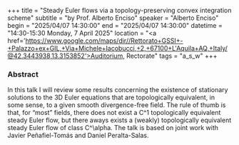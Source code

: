 +++
title = "Steady Euler flows via a topology-preserving convex integration scheme"
subtitle = "by Prof. Alberto Enciso"
speaker = "Alberto Enciso"
begin = "2025/04/07  14:30:00"
end = "2025/04/07  14:30:00"
datetime = "14:30-15:30 Monday, 7 April 2025"
location = "<a href='https://www.google.com/maps/dir//Rettorato+GSSI+-+Palazzo+ex+GIL,+Via+Michele+Iacobucci,+2,+67100+L'Aquila+AQ,+Italy/@42.3443938,13.3153852'>Auditorium, Rectorate</a>"
tags = "a_s_w"
+++

### Abstract
In this talk I will review some results concerning the existence of stationary solutions to the 3D Euler equations that are topologically equivalent, in some sense, to a given smooth divergence-free field. The rule of thumb is that, for “most” fields, there does not exist a C^1 topologically equivalent steady Euler flow, but there aways exists a (weakly) topologically equivalent steady Euler flow of class C^\alpha. The talk is based on joint work with Javier Peñafiel-Tomás and Daniel Peralta-Salas.
